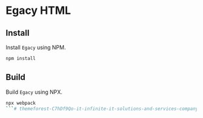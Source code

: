 # Egacy HTML

## Install

Install `Egacy` using NPM.

```bash
npm install
```

## Build

Build `Egacy` using NPX.

```bash
npx webpack
```#   t h e m e f o r e s t - C 7 h D f 9 Q o - i t - i n f i n i t e - i t - s o l u t i o n s - a n d - s e r v i c e s - c o m p a n y - h t m l 5 - t e m p l a t e  
 